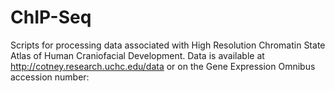 # ChIP-Seq

Scripts for processing data associated with High Resolution Chromatin State Atlas of Human Craniofacial Development.
Data is available at http://cotney.research.uchc.edu/data or on the Gene Expression Omnibus accession number: